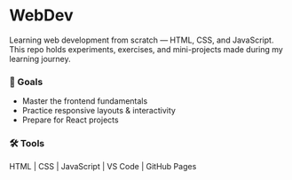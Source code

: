 # WebDev 

Learning web development from scratch — HTML, CSS, and JavaScript.  
This repo holds experiments, exercises, and mini-projects made during my learning journey.


### 🎯 Goals
- Master the frontend fundamentals  
- Practice responsive layouts & interactivity  
- Prepare for React projects  

### 🛠️ Tools
HTML | CSS | JavaScript | VS Code | GitHub Pages

